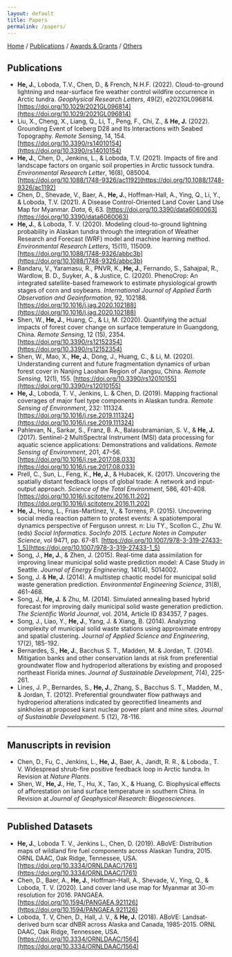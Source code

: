 ```yaml
---
layout: default
title: Papers
permalink: /papers/
---
```

[Home](/) / [Publications](/papers/) /  [Awards & Grants](/awards/) /  [Others](/others/)

## Publications
- **He, J.**, Loboda, T.V., Chen, D., & French, N.H.F. (2022). Cloud-to-ground lightning and near-surface fire weather control wildfire occurrence in Arctic tundra. *Geophysical Research Letters*, 49(2), e2021GL096814. [https://doi.org/10.1029/2021GL096814](https://doi.org/10.1029/2021GL096814)    
- Liu, X., Cheng, X., Liang, Q., Li, T., Peng, F., Chi, Z., & **He, J.** (2022). Grounding Event of Iceberg D28 and Its Interactions with Seabed Topography. *Remote Sensing*, 14, 154. [https://doi.org/10.3390/rs14010154](https://doi.org/10.3390/rs14010154)  
- **He, J.**, Chen, D., Jenkins, L., & Loboda, T.V. (2021). Impacts of fire and landscape factors on organic soil properties in Arctic tussock tundra. *Environmental Research Letter*, 16(8), 085004. [https://doi.org/10.1088/1748-9326/ac1192](https://doi.org/10.1088/1748-9326/ac1192)   
- Chen, D., Shevade, V., Baer, A., **He, J.**, Hoffman-Hall, A., Ying, Q., Li, Y., & Loboda, T.V. (2021). A Disease Control-Oriented Land Cover Land Use Map for Myanmar. *Data*, 6, 63. [https://doi.org/10.3390/data6060063](https://doi.org/10.3390/data6060063)     
- **He, J.**, & Loboda, T. V. (2020). Modeling cloud-to-ground lightning probability in Alaskan tundra through the integration of Weather Research and Forecast (WRF) model and machine learning method. *Environmental Research Letters*, 15(11), 115009. [https://doi.org/10.1088/1748-9326/abbc3b](https://doi.org/10.1088/1748-9326/abbc3b)   
- Bandaru, V., Yaramasu, R., PNVR, K., **He, J.**, Fernando, S., Sahajpal, R., Wardlow, B. D., Suyker, A., & Justice, C. (2020). PhenoCrop: An integrated satellite-based framework to estimate physiological growth stages of corn and soybeans. *International Journal of Applied Earth Observation and Geoinformation*, 92, 102188. [https://doi.org/10.1016/j.jag.2020.102188](https://doi.org/10.1016/j.jag.2020.102188)  
- Shen, W., **He, J.**, Huang, C., & Li, M. (2020). Quantifying the actual impacts of forest cover change on surface temperature in Guangdong, China. *Remote Sensing*, 12 (15), 2354. [https://doi.org/10.3390/rs12152354](https://doi.org/10.3390/rs12152354)      
- Shen, W., Mao, X., **He, J.**, Dong, J., Huang, C., & Li, M. (2020). Understanding current and future fragmentation dynamics of urban forest cover in Nanjing Laoshan Region of Jiangsu, China. *Remote Sensing*, 12(1), 155. [https://doi.org/10.3390/rs12010155](https://doi.org/10.3390/rs12010155)   
- **He, J.**, Loboda, T. V., Jenkins, L. & Chen, D. (2019). Mapping fractional coverages of major fuel type components in Alaskan tundra. *Remote Sensing of Environment*, 232: 111324. [https://doi.org/10.1016/j.rse.2019.111324](https://doi.org/10.1016/j.rse.2019.111324)  
- Pahlevan, N., Sarkar, S., Franz, B. A., Balasubramanian, S. V., & **He, J.** (2017). Sentinel-2 MultiSpectral Instrument (MSI) data processing for aquatic science applications: Demonstrations and validations. *Remote Sensing of Environment*, 201, 47–56. [https://doi.org/10.1016/j.rse.2017.08.033](https://doi.org/10.1016/j.rse.2017.08.033)  
- Prell, C., Sun, L., Feng, K., **He, J.**, & Hubacek, K. (2017). Uncovering the spatially distant feedback loops of global trade: A network and input-output approach. *Science of the Total Environment*, 586, 401-408. [https://doi.org/10.1016/j.scitotenv.2016.11.202](https://doi.org/10.1016/j.scitotenv.2016.11.202)         
- **He, J.**, Hong, L., Frias-Martinez, V., & Torrens, P. (2015). Uncovering social media reaction pattern to protest events: A spatiotemporal dynamics perspective of Ferguson unrest. n: Liu TY., Scollon C., Zhu W. (eds) *Social Informatics. SocInfo 2015. Lecture Notes in Computer Science*, vol 9471, pp. 67-81. [https://doi.org/10.1007/978-3-319-27433-1_5](https://doi.org/10.1007/978-3-319-27433-1_5)      
- Song, J., **He, J.**, & Zhen, J. (2015). Real-time data assimilation for improving linear municipal solid waste prediction model: A Case Study in Seattle. *Journal of Energy Engineering*, 141(4), 5014002.   
- Song, J. & **He, J.** (2014). A multistep chaotic model for municipal solid waste generation prediction. *Environmental Engineering Science*, 31(8), 461-468.     
- Song, J., **He, J.** & Zhu, M. (2014). Simulated annealing based hybrid forecast for improving daily municipal solid waste generation prediction. *The Scientific World Journal*, vol. 2014, Article ID 834357, 7 pages.  
- Song, J., Liao, Y., **He, J.**, Yang, J. & Xiang, B. (2014). Analyzing complexity of municipal solid waste stations using approximate entropy and spatial clustering. *Journal of Applied Science and Engineering*, 17(2), 185-192.   
- Bernardes, S., **He, J.**, Bacchus S. T., Madden, M. & Jordan, T. (2014). Mitigation banks and other conservation lands at risk from preferential groundwater flow and hydroperiod alterations by existing and proposed northeast Florida mines. *Journal of Sustainable Development*, 7(4), 225-261.    
- Lines, J. P., Bernardes, S., **He, J.**, Zhang, S., Bacchus S. T., Madden, M., & Jordan, T. (2012). Preferential groundwater flow pathways and hydroperiod alterations indicated by georectified lineaments and sinkholes at proposed karst nuclear power plant and mine sites. *Journal of Sustainable Development*. 5 (12), 78-116.  


---
## Manuscripts in revision
- Chen, D., Fu, C., Jenkins, L., **He, J.**, Baer, A., Jandt, R. R., & Loboda., T. V. Widespread shrub-fire positive feedback loop in Arctic tundra. In Revision at *Nature Plants*.      
- Shen, W., **He, J.**, He, T., Hu, X., Tao, X., & Huang, C. Biophysical effects of afforestation on land surface temperature in southern China. In Revision at *Journal of Geophysical Research: Biogeosciences*.


---
## Published Datasets
- **He, J.**, Loboda T. V., Jenkins L., Chen, D. (2019). ABoVE: Distribution maps of wildland fire fuel components across Alaskan Tundra, 2015. ORNL DAAC, Oak Ridge, Tennessee, USA. [https://doi.org/10.3334/ORNLDAAC/1761](https://doi.org/10.3334/ORNLDAAC/1761)     
- Chen, D., Baer, A., **He, J.**, Hoffman-Hall, A., Shevade, V., Ying, Q., & Loboda, T. V. (2020). Land cover land use map for Myanmar at 30-m resolution for 2016. PANGAEA. [https://doi.org/10.1594/PANGAEA.921126](https://doi.org/10.1594/PANGAEA.921126)     
- Loboda, T. V, Chen, D., Hall, J. V., & **He, J.** (2018). ABoVE: Landsat-derived burn scar dNBR across Alaska and Canada, 1985-2015. ORNL DAAC, Oak Ridge, Tennessee, USA. [https://doi.org/10.3334/ORNLDAAC/1564](https://doi.org/10.3334/ORNLDAAC/1564)

